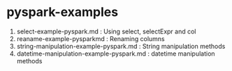 # pyspark-examples
1. select-example-pyspark.md : Using select, selectExpr and col
2. reaname-example-pysparkmd : Renaming columns
3. string-manipulation-example-pyspark.md : String manipulation methods
4. datetime-manipulation-example-pyspark.md : datetime manipulation methods